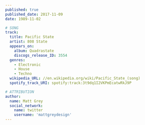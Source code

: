 ```yaml
---
published: true
published_date: 2017-11-09
date: 1989-11-02

# SONG
track:
  title: Pacific State
  artist: 808 State
  appears_on:
    album: Quadrastate
    discogs_release_ID: 3554
  genres:
    - Electronic
    - House
    - Techno
  wikipedia_URL: //en.wikipedia.org/wiki/Pacific_State_(song)
  spotify_track_URI: spotify:track:3t9dq1I2VKPmEcatwRkJ9P

# ATTRIBUTION
author:
  name: Matt Grey
  social_network:
    name: twitter
    username: 'mattgreydesign'
---
```

